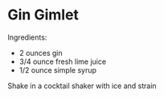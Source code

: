 # Gin Gimlet

Ingredients:
* 2 ounces gin
* 3/4 ounce fresh lime juice
* 1/2 ounce simple syrup

Shake in a cocktail shaker with ice and strain
